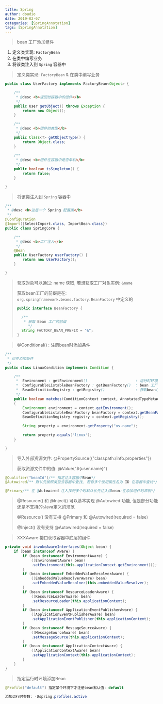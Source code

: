 ```yaml
---
title: Spring
author: doudio
date: 2019-02-07
categories: [SpringAnnotation]
tags: [SpringAnnotation]
---
```




> bean 工厂添加组件

1. 定义类实现: `FactoryBean`
2. 在类中编写业务
3. 将该类注入到 `Spring` 容器中

> 定义类实现: `FactoryBean` & 在类中编写业务

```java
public class UserFactory implements FactoryBean<Object> {

	/**
	 * @desc <b>返回给容器中的组件</b>
	 */
	public User getObject() throws Exception {
		return new Object();
	}

	/**
	 * @desc <b>组件的类型</b>
	 */
	public Class<?> getObjectType() {
		return Object.class;
	}
	
	/**
	 * @desc <b>组件在容器中是否单利</b>
	 */
	public boolean isSingleton() {
		return false;
	}

}
```


> 将该类注入到 `Spring` 容器中

```java
/**
 * @desc <b>这是一个 Spring 配置类</b>
 */
@Configuration
@Import({SelectImport.class, ImportBean.class})
public class SpringCore {

	/**
	 * @desc <b>工厂注入</b>
	 */
	@Bean
	public UserFactory userFactory() {
		return new UserFactory();
	}

}
```

> 获取对象可以通过: name 获取, 若想获取工厂对象实例: `&name`
>
> 获取bean工厂的前缀是在: `org.springframework.beans.factory.BeanFactory` 中定义的
>
> ```java
> public interface BeanFactory {
> 
> 	/**
> 	 * 获取 Bean 工厂的前缀	 
>      */
> 	String FACTORY_BEAN_PREFIX = "&";
> }
> ```

> @Conditional() : 注册bean时添加条件

```java
/**
 * 组件添加条件
 */
public class LinuxCondition implements Condition {

	/**
	 * 	Environment : getEnvironment() 						: 运行时环境
	 * 	ConfigurableListableBeanFactory : getBeanFactory() 	: bean 工厂
	 *  BeanDefinitionRegistry : getRegistry() 				: 获取bean注册类
	 */
	public boolean matches(ConditionContext context, AnnotatedTypeMetadata metadata) 
    {
		Environment environment = context.getEnvironment();
		ConfigurableListableBeanFactory beanFactory = context.getBeanFactory();
		BeanDefinitionRegistry registry = context.getRegistry();
		
		String property = environment.getProperty("os.name");
		
		return property.equals("linux");
	}

}
```

> 导入外部资源文件: @PropertySource({"classpath:/info.properties"})
>
> 获取资源文件中的值: @Value("${user.name}")

```java
@Qualifier("beanId")/** 指定注入容器中Bean*/
@Autowired/** 默认先按照类型去容器中查找, 若有多个使用属性名为 ID 在容器中查找*/

@Primary/** 在 @Autowired 注入找到多个时默认优先注入该bean:在添加组件时声明*/
```

> @Resource() 和 @Inject() 可以基本实现 @Autowired 功能, 但是部分功能还是不支持的:Java定义的规范
>
> @Resource() 没有支持 @Primary 和 @Autowired(required = false)
>
> @Inject() 没有支持 @Autowired(required = false)

> XXXAware 接口获取容器中底层的组件

```java
private void invokeAwareInterfaces(Object bean) {
    if (bean instanceof Aware) {
        if (bean instanceof EnvironmentAware) {
            ((EnvironmentAware) bean)
            .setEnvironment(this.applicationContext.getEnvironment());
        }
        if (bean instanceof EmbeddedValueResolverAware) {
            ((EmbeddedValueResolverAware) bean)
            .setEmbeddedValueResolver(this.embeddedValueResolver);
        }
        if (bean instanceof ResourceLoaderAware) {
            ((ResourceLoaderAware) bean)
            .setResourceLoader(this.applicationContext);
        }
        if (bean instanceof ApplicationEventPublisherAware) {
            ((ApplicationEventPublisherAware) bean)
            .setApplicationEventPublisher(this.applicationContext);
        }
        if (bean instanceof MessageSourceAware) {
            ((MessageSourceAware) bean)
            .setMessageSource(this.applicationContext);
        }
        if (bean instanceof ApplicationContextAware) {
            ((ApplicationContextAware) bean)
            .setApplicationContext(this.applicationContext);
        }
    }
}
```

> 指定运行时环境添加Bean

```java
@Profile("default") 指定某个环境下才注册bean默认值: default

添加运行时参数: -Dspring.profiles.active
```

